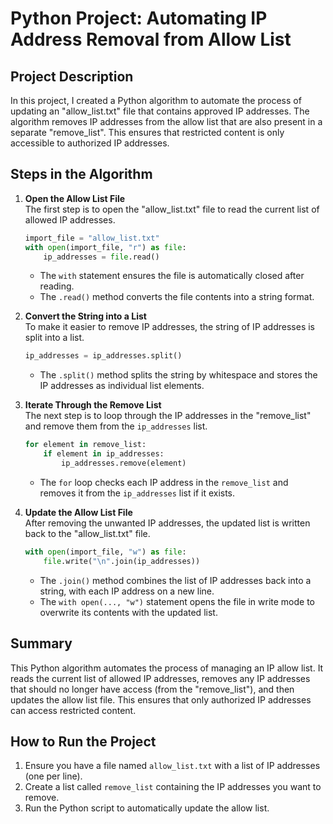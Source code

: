 # Python Project: Automating IP Address Removal from Allow List

## Project Description

In this project, I created a Python algorithm to automate the process of updating an "allow_list.txt" file that contains approved IP addresses. The algorithm removes IP addresses from the allow list that are also present in a separate "remove_list". This ensures that restricted content is only accessible to authorized IP addresses.

## Steps in the Algorithm

1. **Open the Allow List File**  
   The first step is to open the "allow_list.txt" file to read the current list of allowed IP addresses.

    ```python
    import_file = "allow_list.txt"
    with open(import_file, "r") as file:
        ip_addresses = file.read()
    ```

   - The `with` statement ensures the file is automatically closed after reading.
   - The `.read()` method converts the file contents into a string format.

2. **Convert the String into a List**  
   To make it easier to remove IP addresses, the string of IP addresses is split into a list.

    ```python
    ip_addresses = ip_addresses.split()
    ```

   - The `.split()` method splits the string by whitespace and stores the IP addresses as individual list elements.

3. **Iterate Through the Remove List**  
   The next step is to loop through the IP addresses in the "remove_list" and remove them from the `ip_addresses` list.

    ```python
    for element in remove_list:
        if element in ip_addresses:
            ip_addresses.remove(element)
    ```

   - The `for` loop checks each IP address in the `remove_list` and removes it from the `ip_addresses` list if it exists.

4. **Update the Allow List File**  
   After removing the unwanted IP addresses, the updated list is written back to the "allow_list.txt" file.

    ```python
    with open(import_file, "w") as file:
        file.write("\n".join(ip_addresses))
    ```

   - The `.join()` method combines the list of IP addresses back into a string, with each IP address on a new line.
   - The `with open(..., "w")` statement opens the file in write mode to overwrite its contents with the updated list.

## Summary

This Python algorithm automates the process of managing an IP allow list. It reads the current list of allowed IP addresses, removes any IP addresses that should no longer have access (from the "remove_list"), and then updates the allow list file. This ensures that only authorized IP addresses can access restricted content.

## How to Run the Project

1. Ensure you have a file named `allow_list.txt` with a list of IP addresses (one per line).
2. Create a list called `remove_list` containing the IP addresses you want to remove.
3. Run the Python script to automatically update the allow list.
